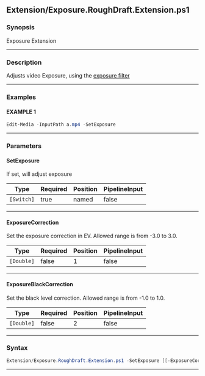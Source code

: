 
Extension/Exposure.RoughDraft.Extension.ps1
-------------------------------------------
### Synopsis
Exposure Extension

---
### Description

Adjusts video Exposure, using the [exposure filter](https://ffmpeg.org/ffmpeg-filters.html#exposure)

---
### Examples
#### EXAMPLE 1
```PowerShell
Edit-Media -InputPath a.mp4 -SetExposure
```

---
### Parameters
#### **SetExposure**

If set, will adjust exposure






|Type      |Required|Position|PipelineInput|
|----------|--------|--------|-------------|
|`[Switch]`|true    |named   |false        |



---
#### **ExposureCorrection**

Set the exposure correction in EV. Allowed range is from -3.0 to 3.0.






|Type      |Required|Position|PipelineInput|
|----------|--------|--------|-------------|
|`[Double]`|false   |1       |false        |



---
#### **ExposureBlackCorrection**

Set the black level correction.   Allowed range is from -1.0 to 1.0.






|Type      |Required|Position|PipelineInput|
|----------|--------|--------|-------------|
|`[Double]`|false   |2       |false        |



---
### Syntax
```PowerShell
Extension/Exposure.RoughDraft.Extension.ps1 -SetExposure [[-ExposureCorrection] <Double>] [[-ExposureBlackCorrection] <Double>] [<CommonParameters>]
```
---



